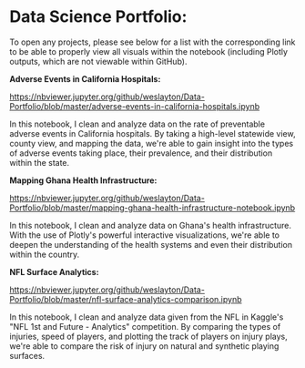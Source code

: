 # Data Science Portfolio:
To open any projects, please see below for a list with the corresponding link to be able to properly view all visuals within the notebook (including Plotly outputs, which are not viewable within GitHub).

**Adverse Events in California Hospitals:**

https://nbviewer.jupyter.org/github/weslayton/Data-Portfolio/blob/master/adverse-events-in-california-hospitals.ipynb

In this notebook, I clean and analyze data on the rate of preventable adverse events in California hospitals. By taking a high-level statewide view, county view, and mapping the data, we're able to gain insight into the types of adverse events taking place, their prevalence, and their distribution within the state.

**Mapping Ghana Health Infrastructure:**

https://nbviewer.jupyter.org/github/weslayton/Data-Portfolio/blob/master/mapping-ghana-health-infrastructure-notebook.ipynb

In this notebook, I clean and analyze data on Ghana's health infrastructure. With the use of Plotly's powerful interactive visualizations, we're able to deepen the understanding of the health systems and even their distribution within the country.

**NFL Surface Analytics:**

https://nbviewer.jupyter.org/github/weslayton/Data-Portfolio/blob/master/nfl-surface-analytics-comparison.ipynb

In this notebook, I clean and analyze data given from the NFL in Kaggle's "NFL 1st and Future - Analytics" competition. By comparing the types of injuries, speed of players, and plotting the track of players on injury plays, we're able to compare the risk of injury on natural and synthetic playing surfaces.
